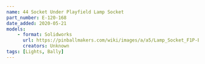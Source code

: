 ```yaml
---
name: 44 Socket Under Playfield Lamp Socket
part_number: E-120-168
date_added: 2020-05-21
models:
    - format: Solidworks      
      url: https://pinballmakers.com/wiki/images/a/a5/Lamp_Socket_F1P-E-12-06-00.zip
      creators: Unknown
tags: [Lights, Bally]
---
```


